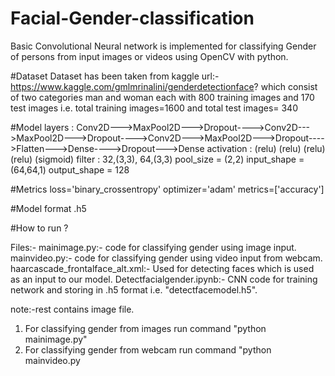 # Facial-Gender-classification
Basic Convolutional Neural network is implemented for classifying Gender of persons from input images or videos using OpenCV with python.


#Dataset
Dataset has been taken from kaggle url:-https://www.kaggle.com/gmlmrinalini/genderdetectionface? which consist of two categories man and woman each with 800 training images and 170 test images i.e. total training images=1600 and total test images= 340

#Model
layers : Conv2D--->MaxPool2D--->Dropout---->Conv2D--->MaxPool2D--->Dropout---->Conv2D--->MaxPool2D--->Dropout---->Flatten--->Dense---->Dropout--->Dense
activation : (relu) (relu) (relu) (relu) (sigmoid)
filter : 32,(3,3), 64,(3,3)
pool_size = (2,2)
input_shape = (64,64,1)
output_shape = 128

#Metrics
loss='binary_crossentropy'
optimizer='adam'
metrics=['accuracy']

#Model format
.h5

#How to run ?

  Files:-
  mainimage.py:- code for classifying gender using image input.
  mainvideo.py:- code for classifying gender using video input from webcam.
  haarcascade_frontalface_alt.xml:- Used for detecting faces which is used as an input to our model.
  Detectfacialgender.ipynb:- CNN code for training network and storing in .h5 format i.e.  "detectfacemodel.h5".

  note:-rest contains image file.

1. For classifying gender from images run command "python mainimage.py"
2. For classifying gender from webcam run command "python mainvideo.py

